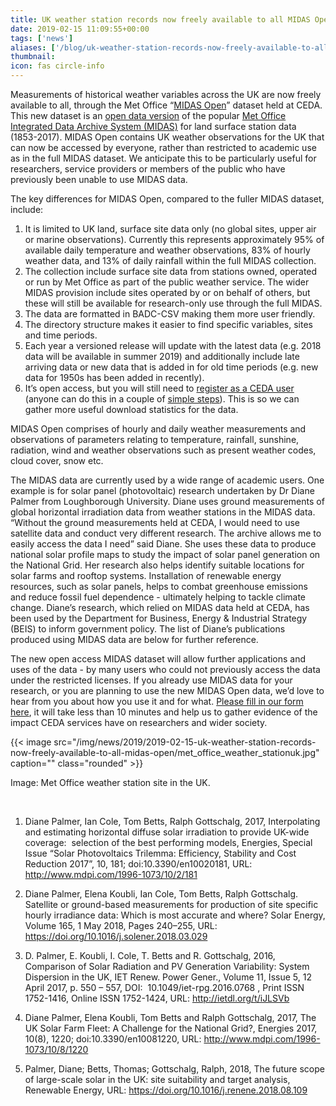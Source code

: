 ```yaml
---
title: UK weather station records now freely available to all MIDAS Open
date: 2019-02-15 11:09:55+00:00
tags: ['news']
aliases: ['/blog/uk-weather-station-records-now-freely-available-to-all-midas-open']
thumbnail: 
icon: fas circle-info
---
```


Measurements of historical weather variables across the UK are now freely available to all, through the Met Office “[MIDAS Open](https://catalogue.ceda.ac.uk/uuid/dbd451271eb04662beade68da43546e1)” dataset held at CEDA. This new dataset is an [open data version](https://catalogue.ceda.ac.uk/uuid/dbd451271eb04662beade68da43546e1) of the popular [Met Office Integrated Data Archive System (MIDAS)](https://catalogue.ceda.ac.uk/uuid/220a65615218d5c9cc9e4785a3234bd0) for land surface station data (1853-2017). MIDAS Open contains UK weather observations for the UK that can now be accessed by everyone, rather than restricted to academic use as in the full MIDAS dataset. We anticipate this to be particularly useful for researchers, service providers or members of the public who have previously been unable to use MIDAS data.


The key differences for MIDAS Open, compared to the fuller MIDAS dataset, include:


1. It is limited to UK land, surface site data only (no global sites, upper air or marine observations). Currently this represents approximately 95% of available daily temperature and weather observations, 83% of hourly weather data, and 13% of daily rainfall within the full MIDAS collection.
2. The collection include surface site data from stations owned, operated or run by Met Office as part of the public weather service. The wider MIDAS provision include sites operated by or on behalf of others, but these will still be available for research-only use through the full MIDAS.
3. The data are formatted in BADC-CSV making them more user friendly.
4. The directory structure makes it easier to find specific variables, sites and time periods.
5. Each year a versioned release will update with the latest data (e.g. 2018 data will be available in summer 2019) and additionally include late arriving data or new data that is added in for old time periods (e.g. new data for 1950s has been added in recently).
6. It’s open access, but you will still need to [register as a CEDA user](https://services.ceda.ac.uk/cedasite/register/info/) (anyone can do this in a couple of [simple steps](https://help.ceda.ac.uk/article/81-registering)). This is so we can gather more useful download statistics for the data.


MIDAS Open comprises of hourly and daily weather measurements and observations of parameters relating to temperature, rainfall, sunshine, radiation, wind and weather observations such as present weather codes, cloud cover, snow etc.


The MIDAS data are currently used by a wide range of academic users. One example is for solar panel (photovoltaic) research undertaken by Dr Diane Palmer from Loughborough University. Diane uses ground measurements of global horizontal irradiation data from weather stations in the MIDAS data. “Without the ground measurements held at CEDA, I would need to use satellite data and conduct very different research. The archive allows me to easily access the data I need” said Diane. She uses these data to produce national solar profile maps to study the impact of solar panel generation on the National Grid. Her research also helps identify suitable locations for solar farms and rooftop systems. Installation of renewable energy resources, such as solar panels, helps to combat greenhouse emissions and reduce fossil fuel dependence - ultimately helping to tackle climate change. Diane’s research, which relied on MIDAS data held at CEDA, has been used by the Department for Business, Energy & Industrial Strategy (BEIS) to inform government policy. The list of Diane’s publications produced using MIDAS data are below for further reference.


The new open access MIDAS dataset will allow further applications and uses of the data - by many users who could not previously access the data under the restricted licenses. If you already use MIDAS data for your research, or you are planning to use the new MIDAS Open data, we’d love to hear from you about how you use it and for what. [Please fill in our form here](https://goo.gl/forms/oHMKdzKuHWOwgPAk2), it will take less than 10 minutes and help us to gather evidence of the impact CEDA services have on researchers and wider society.


{{< image src="/img/news/2019/2019-02-15-uk-weather-station-records-now-freely-available-to-all-midas-open/met_office_weather_stationuk.jpg"  caption="" class="rounded" >}}


Image: Met Office weather station site in the UK. 


 


1) Diane Palmer, Ian Cole, Tom Betts, Ralph Gottschalg, 2017, Interpolating and estimating horizontal diffuse solar irradiation to provide UK-wide coverage:  selection of the best performing models, Energies, Special Issue “Solar Photovoltaics Trilemma: Efficiency, Stability and Cost Reduction 2017”, 10, 181; doi:10.3390/en10020181, URL: <http://www.mdpi.com/1996-1073/10/2/181>


2) Diane Palmer, Elena Koubli, Ian Cole, Tom Betts, Ralph Gottschalg. Satellite or ground-based measurements for production of site specific hourly irradiance data: Which is most accurate and where? Solar Energy, Volume 165, 1 May 2018, Pages 240–255, URL: <https://doi.org/10.1016/j.solener.2018.03.029>


3) D. Palmer, E. Koubli, I. Cole, T. Betts and R. Gottschalg, 2016, Comparison of Solar Radiation and PV Generation Variability: System Dispersion in the UK, IET Renew. Power Gener., Volume 11, Issue 5, 12 April 2017, p. 550 – 557, DOI:  10.1049/iet-rpg.2016.0768 , Print ISSN 1752-1416, Online ISSN 1752-1424, URL: <http://ietdl.org/t/iJLSVb>


4) Diane Palmer, Elena Koubli, Tom Betts and Ralph Gottschalg, 2017, The UK Solar Farm Fleet: A Challenge for the National Grid?, Energies 2017, 10(8), 1220; doi:10.3390/en10081220, URL: <http://www.mdpi.com/1996-1073/10/8/1220>


5) Palmer, Diane; Betts, Thomas; Gottschalg, Ralph, 2018, The future scope of large-scale solar in the UK: site suitability and target analysis, Renewable Energy, URL: <https://doi.org/10.1016/j.renene.2018.08.109>


